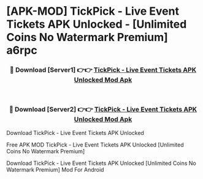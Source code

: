 # [APK-MOD] TickPick - Live Event Tickets APK Unlocked - [Unlimited Coins No Watermark Premium] a6rpc



<div align="center">
<h3>🔴 Download [Server1] 👉👉 <a href="https://momento.my/?title=TickPick_-_Live_Event_Tickets_APK_Unlocked">TickPick - Live Event Tickets APK Unlocked Mod Apk</a></h3><br>

<h3>🔴 Download [Server2] 👉👉 <a href="https://momento.my/?title=TickPick_-_Live_Event_Tickets_APK_Unlocked">TickPick - Live Event Tickets APK Unlocked Mod Apk</a></h3>
</div>



Download TickPick - Live Event Tickets APK Unlocked 

Free APK MOD TickPick - Live Event Tickets APK Unlocked [Unlimited Coins No Watermark Premium]

Download TickPick - Live Event Tickets APK Unlocked [Unlimited Coins No Watermark Premium] Mod For Android
